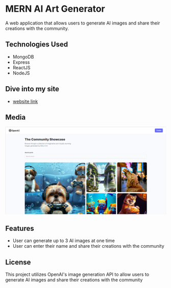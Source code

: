 # MERN AI Art Generator 

A web application that allows users to generate AI images and share their creations with the community. 

## Technologies Used
- MongoDB
- Express
- ReactJS
- NodeJS

## Dive into my site
- [website link](https://ziv-ai-community.netlify.app/)

## Media

<p float="left">
  <img src="client/public/ai_img1.png" alt="big_img" width="550" />
</p>

## Features
- User can generate up to 3 AI images at one time
- User can enter their name and share their creations with the community

## License
This project utilizes OpenAI's image generation API to allow users to generate AI images and share their creations with the community
